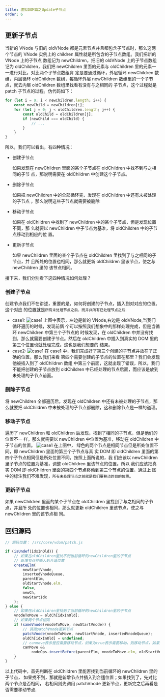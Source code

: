 ```yaml
---
title: 虚拟DOM篇之Update子节点
order: 6
---
```


## 更新子节点

当新的 VNode 与旧的 oldVNode 都是元素节点并且都包含子节点时，那么这两个节点的
VNode 实例上的 children 属性就是所包含的子节点数组。我们把新的 VNode 上的子节点
数组记为 newChildren，把旧的 oldVNode 上的子节点数组记为 oldChildren，我们把
newChildren 里面的元素与 oldChildren 里的元素一一进行对比，对比两个子节点数组肯
定是要通过循环，外层循环 newChildren 数组，内层循环 oldChildren 数组，每循环外层
newChildren 数组里的一个子节点，就去内层 oldChildren 数组里找看有没有与之相同的
子节点，这个过程就是 patch 子节点的过程。伪代码如下：

```js
for (let i = 0; i < newChildren.length; i++) {
	const newChild = newChildren[i];
	for (let j = 0; j < oldChildren.length; j++) {
		const oldChild = oldChildren[j];
		if (newChild === oldChild) {
			// ...
		}
	}
}
```

所以，我们可以看出，有四种情况：

-   创建子节点

    如果发现在 newChildren 里面的某个子节点在 oldChildren 中找不到与之相同的子节
    点，那说明需要在 oldChildren 中创建这个子节点。

-   删除子节点

    如果把 newChildren 中的全部循环完，发现在 oldChildren 中还有未被处理的子节点
    ，那么说明这些子节点就需要被删除

-   移动子节点

    如果在 oldChildren 中找到了 newChildren 中的某个子节点，但是发现位置不同，那
    么就要以 newChildren 中子节点为基准，将 oldChildren 中的子节点移动到相应的位
    置。

-   更新子节点

    如果 newChildren 里面的某个子节点在 oldChildren 里找到了与之相同的子节点，并
    且所处的位置也相同，那么就更新 oldChildren 里该节点，使之与 newChildren 里的
    该节点相同。

接下来，我们分别看下这四种情况如何处理？

### 创建子节点

创建节点我们不在讲述，重要的是，如何将创建的子节点，插入到对对应的位置。这个对应
的位置就是`所有未处理节点之前，而并非所有已处理节点之后`.

-   case1: ![case1](http://ibadgers.cn/images/code/vue2/update_son_vnode_1.png)
    上图中表示，左边是新的 VNode,右边是 oldVNode,当我们循环遍历的时候，发现前俩
    个可以按照我们想象中的那样处理完成，但是当循环 newChildren 中第三个子节点的
    时候发现，在 oldChildren 中并没有找到，那么就需要创建子节点。然后在
    oldChildren 中插入到真实的 DOM 里的第三个位置也就处理完成，这也是我们想要的
    结果。
-   case2: ![case1](http://ibadgers.cn/images/code/vue2/update_son_vnode_2.png)
    在 case1 中，我们完成好了第三个创建的子节点并放在了正确的位置。那么我们来看
    第四个需要创建的子节点的位置在那里？我们会发现他被插入到了 oldChildren 数组
    中第三个前面，这就出现了错误，所以，我们不能把创建的子节点放到 oldChildren
    中已经处理的节点后面，而应该是放到未处理的子节点前面。

### 删除子节点

将 newChildren 全部遍历后，发现在 oldChildren 中还有未被处理的子节点，那么就要把
oldChildren 中未被处理的子节点都删除，这和删除节点是一样的道理。

### 移动子节点

遍历了 newChildren 和 oldChildren 后发现，找到了相同的子节点，但是他们的位置不一
样。那么就需要以 newChildren 中位置为基准，移动在 oldChildren 中子节点的位置。
![case1](http://ibadgers.cn/images/code/vue2/update_son_vnode_3.png) 在上图中，
绿色的两个节点是相同节点但是所处位置不同，即 newChildren 里面的第三个子节点与真
实 DOM 即 oldChildren 里面的第四个子节点相同但是所处位置不同，按照上面所说的，我
们应该以 newChildren 里子节点的位置为基准，调整 oldChildren 里该节点的位置，所以
我们应该把真实 DOM 即 oldChildren 里面的第四个节点移动到第三个节点的位置，通过上
图中的标注我们不难发现，`所有未处理节点之前就是我们要移动的目的位置`。

### 更新子节点

如果 newChildren 里面的某个子节点在 oldChildren 里找到了与之相同的子节点，并且所
处的位置也相同，那么就更新 oldChildren 里该节点，使之与 newChildren 里的该节点相
同。

## 回归源码

```js
// 源码位置： /src/core/vdom/patch.js

if (isUndef(idxInOld)) {
	// 如果在oldChildren里找不到当前循环的newChildren里的子节点
	// 新增节点并插入到合适位置
	createElm(
		newStartVnode,
		insertedVnodeQueue,
		parentElm,
		oldStartVnode.elm,
		false,
		newCh,
		newStartIdx
	);
} else {
	// 如果在oldChildren里找到了当前循环的newChildren里的子节点
	vnodeToMove = oldCh[idxInOld];
	// 如果两个节点相同
	if (sameVnode(vnodeToMove, newStartVnode)) {
		// 调用patchVnode更新节点
		patchVnode(vnodeToMove, newStartVnode, insertedVnodeQueue);
		oldCh[idxInOld] = undefined;
		// canmove表示是否需要移动节点，如果为true表示需要移动，则移动节点，如果为false则不用移动
		canMove &&
			nodeOps.insertBefore(parentElm, vnodeToMove.elm, oldStartVnode.elm);
	}
}
```

以上代码中，首先判断在 oldChildren 里能否找到当前循环的 newChildren 里的子节点，
如果找不到，那就是新增节点并插入到合适位置；如果找到了，先对比两个节点是否相同，
若相同则先调用 patchVnode 更新节点，更新完之后再看是否需要移动节点.
